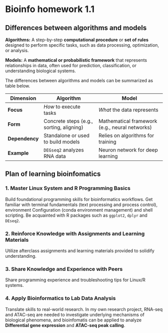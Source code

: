 # Bioinfo homework 1.1
## Differences between algorithms and models
**Algorithms:** A step-by-step **computational procedure** or **set of rules** designed to perform specific tasks, such as data processing, optimization, or analysis. 

**Models:** A **mathematical or probabilistic framework** that represents relationships in data, often used for prediction, classification, or understanding biological systems.

The differences between algorithms and models can be summarized as table below.

| Dimension       | Algorithm                          | Model                              |
|------------------|------------------------------------|------------------------------------|
| **Focus**        | *How* to execute tasks             | *What* the data represents         |
| **Form**         | Concrete steps (e.g., sorting, aligning)     | Mathematical framework (e.g., neural networks) |
| **Dependency**   | Standalone or used to build models | Relies on algorithms for training  |
| **Example**      | `DEGseq2` analyzes RNA data  | Neuron network for deep learning |

## Plan of learning bioinfomatics
### 1. Master Linux System and R Programming Basics
Build foundational programming skills for bioinformatics workflows. Get familiar with terminal fundamentals (text processing and process control), environment Configuration (conda environment management) and shell scripting. Be acquainted with R packages such as `ggplot2`, `dplyr` and `DEseq2`.
### 2. Reinforce Knowledge with Assignments and Learning Materials
Utilize afterclass assignments and learning materials provided to solidify understanding.
### 3. Share Knowledge and Experience with Peers
Share programming experience and troubleshooting tips for Linux/R systems. 
### 4. Apply Bioinformatics to Lab Data Analysis
Translate skills to real-world research. In my own research project, RNA-seq and ATAC-seq are needed to investigate underlying mechanisms of biological phenomena, and bioinfomatis can be applied to analyze **Differential gene expression** and **ATAC-seq peak calling**.
